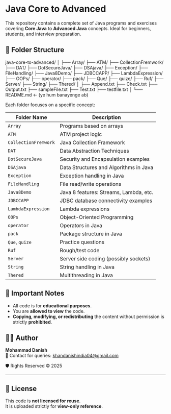 # Java Core to Advanced

This repository contains a complete set of Java programs and exercises covering **Core Java** to **Advanced Java** concepts. Ideal for beginners, students, and interview preparation.

## 📁 Folder Structure


java-core-to-advanced/
│
├── Array/
├── ATM/
├── CollectionFremwork/
├── DAT/
├── DotSecureJava/
├── DSAjava/
├── Exception/
├── FileHandling/
├── Java8Demo/
├── JDBCCAPP/
├── LambdaExpression/
├── OOPs/
├── operator/
├── pack/
├── Que/
├── quize/
├── Ruf/
├── Server/
├── String/
├── Thered/
│
├── Append.txt
├── Check.txt
├── Output.txt
├── sampleFile.txt
├── Test.txt
├── testfile.txt
│
└── README.md ← (ye hum banayenge ab)


Each folder focuses on a specific concept:

| Folder Name         | Description                                 |
|---------------------|---------------------------------------------|
| `Array`             | Programs based on arrays                    |
| `ATM`               | ATM project logic                           |
| `CollectionFremwork`| Java Collection Framework                   |
| `DAT`               | Data Abstraction Techniques                 |
| `DotSecureJava`     | Security and Encapsulation examples         |
| `DSAjava`           | Data Structures and Algorithms in Java      |
| `Exception`         | Exception handling in Java                  |
| `FileHandling`      | File read/write operations                  |
| `Java8Demo`         | Java 8 features: Streams, Lambda, etc.      |
| `JDBCCAPP`          | JDBC database connectivity examples         |
| `LambdaExpression`  | Lambda expressions                          |
| `OOPs`              | Object-Oriented Programming                 |
| `operator`          | Operators in Java                           |
| `pack`              | Package structure in Java                   |
| `Que`, `quize`      | Practice questions                          |
| `Ruf`               | Rough/test code                             |
| `Server`            | Server side coding (possibly sockets)       |
| `String`            | String handling in Java                     |
| `Thered`            | Multithreading in Java                      |

## 📌 Important Notes

- All code is for **educational purposes**.
- You are **allowed to view** the code.
- **Copying, modifying, or redistributing** the content without permission is strictly **prohibited**.

## 👨‍💻 Author

**Mohammad Danish**  
📧 Contact for queries: khandanishindia04@gmail.com

🛡️ Rights Reserved © 2025

---

## 🚫 License

This code is **not licensed for reuse**.  
It is uploaded strictly for **view-only reference**.
